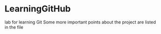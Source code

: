 # LearningGitHub
lab for learning Git 
Some more important points about the project are listed in the file
